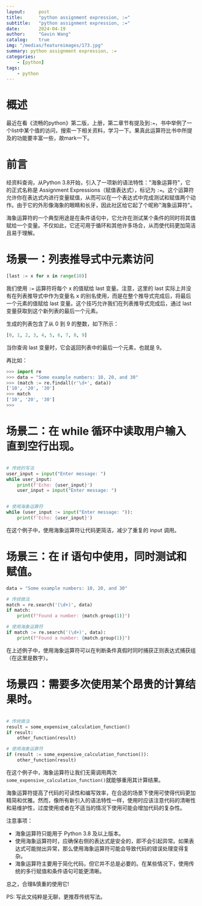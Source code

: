 ```yaml
---
layout:     post
title:      "python assignment expression, :="
subtitle:   "python assignment expression, :="
date:       2024-04-19
author:     "Gavin Wang"
catalog:    true
img: "/medias/featureimages/173.jpg"
summary: python assignment expression, :=
categories:
    - [python]
tags:
    - python
---
```


# 概述

最近在看《流畅的python》第二版，上册，第二章节有提及到`:=`，书中举例了一个list中某个值的访问，搜索一下相关资料，学习一下。果真此运算符比书中所提及的功能要丰富一些，故mark一下。

# 前言

经资料查询，从Python 3.8开始，引入了一项新的语法特性："海象运算符"，它的正式名称是 Assignment Expressions（赋值表达式），标记为 `:=`。这个运算符允许你在表达式内进行变量赋值，从而可以在一个表达式中完成测试和赋值两个动作。由于它的外形像海象的眼睛和长牙，因此社区给它起了个昵称"海象运算符"。

海象运算符的一个典型用途是在条件语句中，它允许在测试某个条件的同时将其值赋给一个变量。不仅如此，它还可用于循环和其他许多场合，从而使代码更加简洁且易于理解。


# 场景一：列表推导式中元素访问

```python
[last := x for x in range(10)]
```

我们使用 `:=` 运算符将每个 x 的值赋给 last 变量。注意，这里的 last 实际上并没有在列表推导式中作为变量名 x 的别名使用，而是在整个推导式完成后，将最后一个元素的值赋给 last 变量。这个技巧允许我们在列表推导式完成后，通过 last 变量获取到这个新列表的最后一个元素。

生成的列表包含了从 0 到 9 的整数，如下所示：

```python
[0, 1, 2, 3, 4, 5, 6, 7, 8, 9]
```

当你查询 last 变量时，它会返回列表中的最后一个元素，也就是 9。

再比如：

```python
>>> import re
>>> data = "Some example numbers: 10, 20, and 30"
>>> (match := re.findall(r'\d+', data))
['10', '20', '30']
>>> match
['10', '20', '30']
>>> 
```


# 场景二：在 while 循环中读取用户输入直到空行出现。

```python

# 传统的写法
user_input = input("Enter message: ")
while user_input:
    print(f'Echo: {user_input}')
    user_input = input("Enter message: ")


# 使用海象运算符
while (user_input := input("Enter message: ")):
    print(f'Echo: {user_input}')
```

在这个例子中，使用海象运算符让代码更简洁，减少了重复的 input 调用。

# 场景三：在 if 语句中使用，同时测试和赋值。

```python
data = "Some example numbers: 10, 20, and 30"

# 传统做法
match = re.search('(\d+)', data)
if match:
    print(f"Found a number: {match.group(1)}")

# 使用海象运算符
if match := re.search('(\d+)', data):
    print(f"Found a number: {match.group(1)}")
```

在上述例子中，使用海象运算符可以在判断条件真假时同时捕获正则表达式捕获组（在这里是数字）。

# 场景四：需要多次使用某个昂贵的计算结果时。

```python

# 传统做法
result = some_expensive_calculation_function()
if result:
    other_function(result)

# 使用海象运算符
if (result := some_expensive_calculation_function()):
    other_function(result)
```

在这个例子中，海象运算符让我们无需调用两次`some_expensive_calculation_function()`就能够重用其计算结果。


海象运算符提高了代码的可读性和编写效率，在合适的场景下使用可使得代码更加精简和优雅。然而，像所有新引入的语法特性一样，使用时应该注意代码的清晰性和易维护性，过度使用或者在不适当的情况下使用可能会增加代码的复杂性。



注意事项：

* 海象运算符只能用于 Python 3.8 及以上版本。
* 使用海象运算符时，应确保右侧的表达式是安全的，即不会引起异常。如果表达式可能抛出异常，那么使用海象运算符可能会导致代码的错误处理变得复杂。
* 海象运算符主要用于简化代码，但它并不总是必要的。在某些情况下，使用传统的多行赋值和条件语句可能更清晰。

总之，合理&慎重的使用它!

PS: 
写此文纯粹是无聊，更推荐传统写法。
